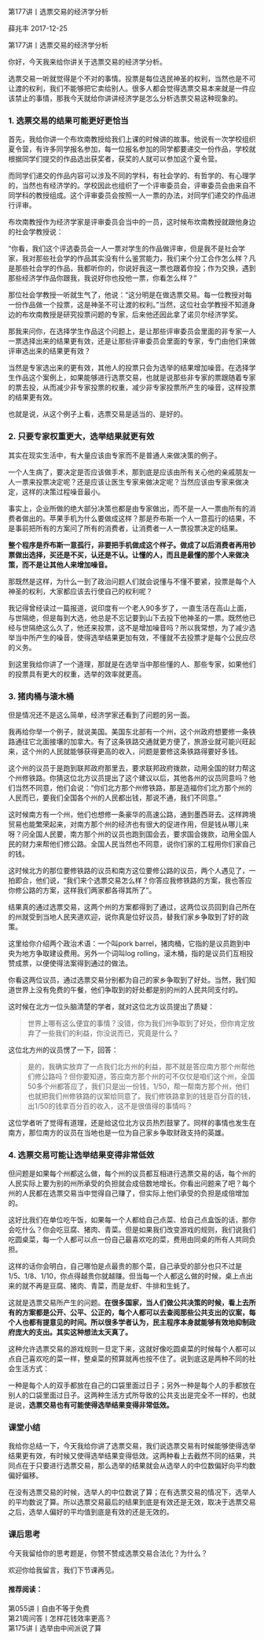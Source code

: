 第177讲丨选票交易的经济学分析


薛兆丰
2017-12-25

第177讲丨选票交易的经济学分析


你好，今天我来给你讲关于选票交易的经济学分析。

选票交易一听就觉得是个不对的事情。投票是每位选民神圣的权利，当然也是不可让渡的权利，我们不能够把它卖给别人。很多人都会觉得选票交易本来就是一件应该禁止的事情，那我今天就给你讲讲经济学是怎么分析选票交易这种现象的。

### 1. 选票交易的结果可能更好更恰当

首先，我给你讲一个布坎南教授给我们上课的时候讲的故事。他说有一次学校组织夏令营，有许多同学报名参加，每一位报名参加的同学都要递交一份作品，学校就根据同学们提交的作品选出获奖者，获奖的人就可以参加这个夏令营。

而同学们递交的作品内容可以涉及不同的学科，有社会学的、有哲学的、有心理学的，当然也有经济学的。学校因此也组织了一个评审委员会，评审委员会由来自不同学科的教授组成。这个评审委员会按照一人一票的办法，对同学们递交的作品进行评审。

布坎南教授作为经济学家是评审委员会当中的一员，这时候布坎南教授就跟他身边的社会学教授说：

“你看，我们这个评选委员会一人一票对学生的作品做评审，但是我不是社会学家，我对那些社会学的作品其实没有什么鉴赏能力，我们来个分工合作怎么样？凡是那些社会学的作品，我都听你的，你说好我这一票也跟着你投；作为交换，遇到那些经济学作品你跟我，我说好你也投他一票，你看怎么样？”

那位社会学教授一听就生气了，他说：“这分明是在做选票交易。每一位教授对每一份作品做一个投票，这是神圣不可让渡的权利。”当然，这位社会学教授不知道身边的布坎南教授是研究投票问题的专家，后来他还因此拿了诺贝尔经济学奖。

那我来问你，在选择学生作品这个问题上，是让那些评审委员会里面的非专家一人一票选择出来的结果更有效，还是让那些评审委员会里面的专家，专门由他们来做评审选出来的结果更有效？

当然是专家选出来的更有效，其他人的投票只会为选举的结果增加噪音。在选择学生作品这个案例上，如果能够进行选票交易，也就是说那些非专家的票跟随着专家的票去投，从而减少非专家投票的权重，减少非专家投票所产生的噪音，这样投票的结果更有效。

也就是说，从这个例子上看，选票交易是适当的、是好的。

### 2. 只要专家权重更大，选举结果就更有效

其实在现实生活中，有大量应该由专家而不是普通人来做决策的例子。

一个人生病了，要决定是否应该做手术，那到底是应该由所有关心他的亲戚朋友一人一票来投票决定呢？还是应该让医生专家来做决定呢？当然应该由专家来做决定，这样的决策过程噪音最小。

事实上，企业所做的绝大部分决策也都是由专家做出，而不是一人一票由所有的消费者做出的。苹果手机为什么要做成这样？那是乔布斯一个人一意孤行的结果，不是事前把所有的方案问了所有的消费者，让消费者一人一票投票决定的结果。

**整个程序是乔布斯一意孤行，非要把手机做成这个样子。做成了以后消费者再用钞票做出选择，买还是不买，认还是不认。让懂的人，而且是最懂的那个人来做决策，而不是让其他人来增加噪音。**

那既然是这样，为什么一到了政治问题人们就会说懂与不懂不要紧，投票是每个人神圣的权利，大家都应该去行使自己的权利呢？

我记得曾经读过一篇报道，说印度有一个老人90多岁了，一直生活在高山上面，与世隔绝，但是每到大选，他总是不忘记要到山下去投下他神圣的一票。既然他已经与世隔绝这么久了，他还来投票，这不是增加噪音吗？所以我常想，为了减少选举当中所产生的噪音，使得选举结果更加有效，不懂就不去投票才是每个公民应尽的义务。

到这里我给你讲了一个道理，那就是在选举当中那些懂的人、那些专家，如果他们的投票具有更大的权重，选举的效率就更高。

### 3. 猪肉桶与滚木桶

但是情况还不是这么简单，经济学家还看到了问题的另一面。

我再给你举一个例子，就说美国。美国东北部有一个州，这个州政府想要修一条铁路通往它北面接壤的加拿大。有了这条铁路交通就更方便了，旅游业就可能兴旺起来，这个州的人民就能够获得更高的收入，问题是要修这条铁路得要好多钱。

这个州的议员于是跑到联邦政府那里去，要求联邦政府拨款，动用全国的财力帮这个州修铁路。你猜这位北方议员提出了这个建议以后，其他各州的议员同意吗？他们当然不同意，他们会说：“你们北方那个州修铁路，那是造福你们北方那个州的人民而已，要我们全国各个州的人民都出钱，那说不通，我们不同意。”

这时候南方有一个州，他们也想修一条豪华的高速公路，通到墨西哥去。这样跨境贸易也能繁荣起来，对南方那个州的经济也有很大的促进作用，但是钱从哪儿来呀？问全国人民要，南方那个州的议员也跑到国会去，要求国会拨款，动用全国人民的财力来帮他们修公路。全国人民当然也不同意，说你们家的工程用你们家自己的钱。

这时候北方的那位要修铁路的议员和南方这位要修公路的议员，两个人遇见了，一拍即合，他们说，“我们来个选票交易怎么样？你答应我修铁路的方案，我也答应你修公路的方案，这样我们两家都各得其所了”。

结果真的通过选票交易，这两个州的方案都得到了通过，这两位议员回到自己所在的州就受到当地人民夹道欢迎，说你真是位好议员，替我们家乡争取到了好的政策。

这里给你介绍两个政治术语：一个叫pork barrel，猪肉桶，它指的是议员跑到中央为地方争取建设费用。另外一个词叫log rolling，滚木桶，指的是议员们互相投赞成票，以便使得法案得到通过的做法。

你看这两位议员，通过选票交易分别都为自己的家乡争取到了好处。当然，我们知道世界上没有免费的午餐，他们争取到的好处都是别的州的人民共同支付的。

这时候在北方一位头脑清楚的学者，就对这位北方议员提出了质疑：

> 世界上哪有这么便宜的事情？没错，你为我们州争取到了好处，但你肯定放弃了一些我们的利益，你没说而已，究竟是什么？

这位北方州的议员愣了一下，回答：

> 是的，我确实放弃了一点我们北方州的利益，那不就是答应南方那个州帮他们修公路吗？但你要知道，答应南方那个州的可不仅仅是咱们这个州，全国50多个州都答应了，我们只是出一份钱，1/50，帮一帮南方那个州，他们也就把我们州修铁路的议案给同意了。我们修铁路拿到的钱是百分百的钱，出1/50的钱拿百分百的收入，这不是很值得的事情吗？

这位学者听了觉得有道理，还是给这位北方议员热烈鼓掌了。同样的事情也发生在南方，那位南方的议员在当地也是一位为自己家乡争取财政支持的英雄。

### 4. 选票交易可能让选举结果变得非常低效

但问题是如果每个州都这么做，每个州的议员都互相进行选票交易的话，每个州的人民实际上要为别的州所承受的负担就会成倍数地增长。你看出问题来了吧？每个州的人民都在选票交易当中觉得自己赚了，但实际上他们承受的负担是成倍增加的。

这好比我们在单位吃午饭，如果每一个人都给自己点菜、给自己点盒饭的话，那你会吃什么？你会吃豆腐、猪肉、青菜。但是如果我们改变游戏的规则，我们说我们吃圆桌菜，每一个人都可以点一份自己最喜欢吃的菜，费用由同桌的所有人共同负担。

这样的话你会明白，自己哪怕是点最贵的那个菜，自己承受的部分也只不过是1/5、1/8、1/10，你点得越贵你就越赚。但当每一个人都这么做的时候，桌上点出来的就不再是豆腐、猪肉、青菜，而是龙虾、牛排和生蚝了。

这就是选票交易所产生的问题。**在很多国家，当人们做公共决策的时候，看上去所有的方案都是公开、公平、公正的，每个人都可以去查阅那些公共支出的议案，每个人也都有提意见的时间。所以很多学者认为，民主程序本身就能够有效地抑制政府庞大的支出。其实这种想法太天真了。**

这种允许选票交易的游戏规则一旦定下来，这就好像吃圆桌菜的时候每个人都可以点自己喜欢吃的菜一样，整桌菜的预算就再也按不住了。说到底这是两种不同的社会生活方式：

一种是每个人的双手都放在自己的口袋里面过日子；另外一种是每个人的手都放在别人的口袋里面过日子。这两种生活方式所导致的公共支出是完全不一样的，也就是说，**选票交易也有可能使得选举结果变得非常低效。**

### 课堂小结

我给你总结一下，今天我给你讲了选票交易，我们说选票交易有时候能够使得选举结果更有效，有时候又使得选举结果变得低效。这两种看上去截然不同的结果，共同点在于只要进行选票交易，那么选举的结果就会从选举人的中位数偏好向平均数偏好偏移。

在没有选票交易的时候，选举人的中位数说了算；在有选票交易的情况下，选举人的平均数说了算。所以选票交易最后的结果到底是有效还是无效，取决于选票交易之后，选举人偏好的平均值到底是有效的还是无效的。

### 课后思考

今天我留给你的思考题是，你赞不赞成选票交易合法化？为什么？

欢迎你给我留言，我们下节课再见。

#### 推荐阅读：

第055讲丨自由不等于免费  
第21周问答丨怎样花钱效率更高？  
第175讲丨选举由中间派说了算

